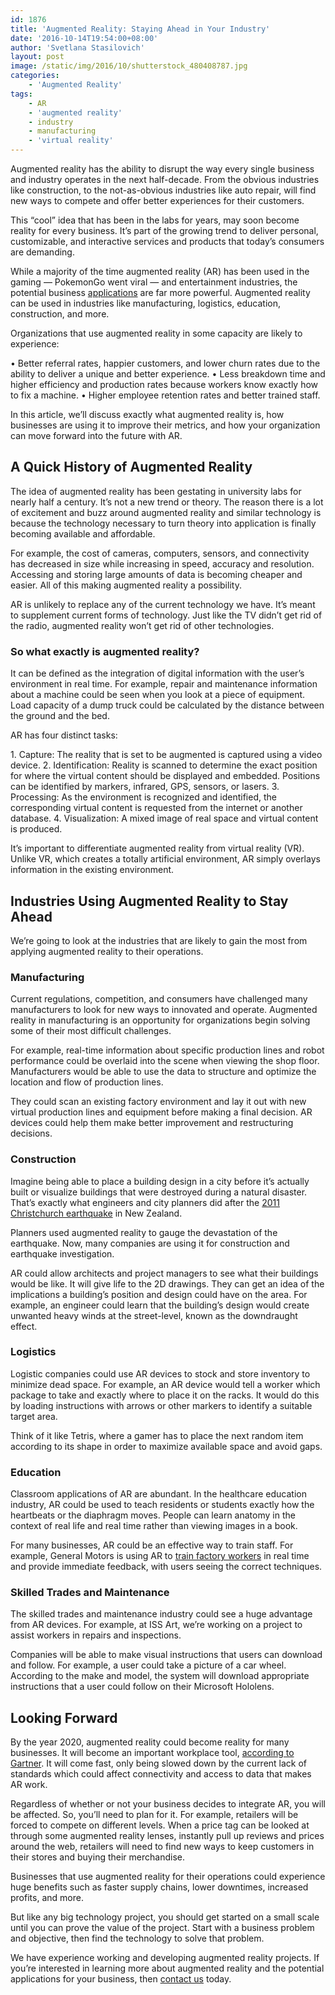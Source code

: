 ```yaml
---
id: 1876
title: 'Augmented Reality: Staying Ahead in Your Industry'
date: '2016-10-14T19:54:00+08:00'
author: 'Svetlana Stasilovich'
layout: post
image: /static/img/2016/10/shutterstock_480408787.jpg
categories:
    - 'Augmented Reality'
tags:
    - AR
    - 'augmented reality'
    - industry
    - manufacturing
    - 'virtual reality'
---
```


Augmented reality has the ability to disrupt the way every single business and industry operates in the next half-decade. From the obvious industries like construction, to the not-as-obvious industries like auto repair, will find new ways to compete and offer better experiences for their customers.

This “cool” idea that has been in the labs for years, may soon become reality for every business. It’s part of the growing trend to deliver personal, customizable, and interactive services and products that today’s consumers are demanding.

While a majority of the time augmented reality (AR) has been used in the gaming — PokemonGo went viral — and entertainment industries, the potential business [applications](https://www.issart.com/en/services/details/service/cloud-solutions) are far more powerful. Augmented reality can be used in industries like manufacturing, logistics, education, construction, and more.

Organizations that use augmented reality in some capacity are likely to experience:

• Better referral rates, happier customers, and lower churn rates due to the ability to deliver a unique and better experience.
• Less breakdown time and higher efficiency and production rates because workers know exactly how to fix a machine.
• Higher employee retention rates and better trained staff.

In this article, we’ll discuss exactly what augmented reality is, how businesses are using it to improve their metrics, and how your organization can move forward into the future with AR.

## A Quick History of Augmented Reality

The idea of augmented reality has been gestating in university labs for nearly half a century. It’s not a new trend or theory. The reason there is a lot of excitement and buzz around augmented reality and similar technology is because the technology necessary to turn theory into application is finally becoming available and affordable.

For example, the cost of cameras, computers, sensors, and connectivity has decreased in size while increasing in speed, accuracy and resolution. Accessing and storing large amounts of data is becoming cheaper and easier. All of this making augmented reality a possibility.

AR is unlikely to replace any of the current technology we have. It’s meant to supplement current forms of technology. Just like the TV didn’t get rid of the radio, augmented reality won’t get rid of other technologies.

### So what exactly is augmented reality?

It can be defined as the integration of digital information with the user’s environment in real time. For example, repair and maintenance information about a machine could be seen when you look at a piece of equipment. Load capacity of a dump truck could be calculated by the distance between the ground and the bed.

AR has four distinct tasks:

1\. Capture: The reality that is set to be augmented is captured using a video device.
2\. Identification: Reality is scanned to determine the exact position for where the virtual content should be displayed and embedded. Positions can be identified by markers, infrared, GPS, sensors, or lasers.
3\. Processing: As the environment is recognized and identified, the corresponding virtual content is requested from the internet or another database.
4\. Visualization: A mixed image of real space and virtual content is produced.

It’s important to differentiate augmented reality from virtual reality (VR). Unlike VR, which creates a totally artificial environment, AR simply overlays information in the existing environment.

## Industries Using Augmented Reality to Stay Ahead

We’re going to look at the industries that are likely to gain the most from applying augmented reality to their operations.

### Manufacturing

Current regulations, competition, and consumers have challenged many manufacturers to look for new ways to innovated and operate. Augmented reality in manufacturing is an opportunity for organizations begin solving some of their most difficult challenges.

For example, real-time information about specific production lines and robot performance could be overlaid into the scene when viewing the shop floor. Manufacturers would be able to use the data to structure and optimize the location and flow of production lines.

They could scan an existing factory environment and lay it out with new virtual production lines and equipment before making a final decision. AR devices could help them make better improvement and restructuring decisions.

### Construction

Imagine being able to place a building design in a city before it’s actually built or visualize buildings that were destroyed during a natural disaster. That’s exactly what engineers and city planners did after the [2011 Christchurch earthquake](http://www.hitlabnz.org/index.php/products/cityviewar/) in New Zealand.

Planners used augmented reality to gauge the devastation of the earthquake. Now, many companies are using it for construction and earthquake investigation.

AR could allow architects and project managers to see what their buildings would be like. It will give life to the 2D drawings. They can get an idea of the implications a building’s position and design could have on the area. For example, an engineer could learn that the building’s design would create unwanted heavy winds at the street-level, known as the downdraught effect.

### Logistics

Logistic companies could use AR devices to stock and store inventory to minimize dead space. For example, an AR device would tell a worker which package to take and exactly where to place it on the racks. It would do this by loading instructions with arrows or other markers to identify a suitable target area.

Think of it like Tetris, where a gamer has to place the next random item according to its shape in order to maximize available space and avoid gaps.

### Education

Classroom applications of AR are abundant. In the healthcare education industry, AR could be used to teach residents or students exactly how the heartbeats or the diaphragm moves. People can learn anatomy in the context of real life and real time rather than viewing images in a book.

For many businesses, AR could be an effective way to train staff. For example, General Motors is using AR to [train factory workers](http://chicagoinno.streetwise.co/2015/03/23/google-glass-is-used-at-general-motors-and-other-manufacturing-companies/) in real time and provide immediate feedback, with users seeing the correct techniques.

### Skilled Trades and Maintenance

The skilled trades and maintenance industry could see a huge advantage from AR devices. For example, at ISS Art, we’re working on a project to assist workers in repairs and inspections.

Companies will be able to make visual instructions that users can download and follow. For example, a user could take a picture of a car wheel. According to the make and model, the system will download appropriate instructions that a user could follow on their Microsoft Hololens.

## Looking Forward

By the year 2020, augmented reality could become reality for many businesses. It will become an important workplace tool, [according to Gartner](https://www.gartner.com/newsroom/id/2649315). It will come fast, only being slowed down by the current lack of standards which could affect connectivity and access to data that makes AR work.

Regardless of whether or not your business decides to integrate AR, you will be affected. So, you’ll need to plan for it. For example, retailers will be forced to compete on different levels. When a price tag can be looked at through some augmented reality lenses, instantly pull up reviews and prices around the web, retailers will need to find new ways to keep customers in their stores and buying their merchandise.

Businesses that use augmented reality for their operations could experience huge benefits such as faster supply chains, lower downtimes, increased profits, and more.

But like any big technology project, you should get started on a small scale until you can prove the value of the project. Start with a business problem and objective, then find the technology to solve that problem.

We have experience working and developing augmented reality projects. If you’re interested in learning more about augmented reality and the potential applications for your business, then [contact us](https://www.issart.com/en/lp/java-development-team/) today.